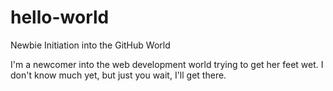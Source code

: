 # hello-world
Newbie Initiation into the GitHub World

I'm a newcomer into the web development world trying to get her feet wet. I don't know much yet, but just you wait, I'll get there.
